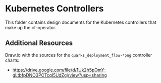 # Kubernetes Controllers

This folder contains design documents for the Kubernetes controllers that make up the cf-operator.

## Additional Resources

Draw.io with the sources for the `quarks_deployment_flow-*png` controller charts:

* https://drive.google.com/file/d/1Uk2h5pOmY-gLtbfpDNO3POTcqI5UdZgj/view?usp=sharing
